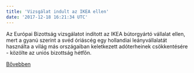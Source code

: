 ```yaml
---
title: 'Vizsgálat indult az IKEA ellen'
date: '2017-12-18 16:21:34 UTC'
---
```


Az Európai Bizottság vizsgálatot indított az IKEA bútorgyártó vállalat ellen, mert a gyanú szerint a svéd óriáscég egy hollandiai leányvállalatát használta a világ más országaiban keletkezett adóterheinek csökkentésére - közölte az uniós bizottság hétfőn.


[Bővebben](http://ift.tt/2kGZVSk)
